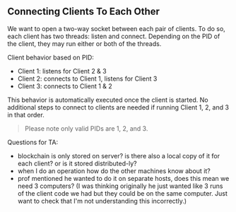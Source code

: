 ## Connecting Clients To Each Other

We want to open a two-way socket between each pair of clients. To do so, each client has two threads: listen and connect. Depending on the PID of the client, they may run either or both of the threads.

Client behavior based on PID:
- Client 1: listens for Client 2 & 3
- Client 2: connects to Client 1, listens for Client 3
- Client 3: connects to Client 1 & 2

This behavior is automatically executed once the client is started. No additional steps to connect to clients are needed if running Client 1, 2, and 3 in that order.
> Please note only valid PIDs are 1, 2, and 3.   

Questions for TA:
- blockchain is only stored on server? is there also a local copy of it for each client? or is it stored distributed-ly?
- when I do an operation how do the other machines know about it?
- prof mentioned he wanted to do it on separate hosts, does this mean we need 3 computers? (I was thinking originally he just wanted like 3 runs of the client code we had but they could be on the same computer. Just want to check that I'm not understanding this incorrectly.)